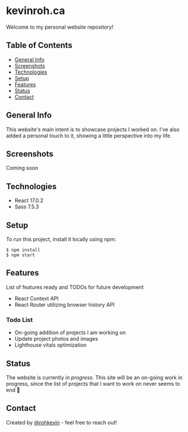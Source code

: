 # kevinroh.ca
Welcome to my personal website repository! 

## Table of Contents
* [General Info](#general-info)
* [Screenshots](#screenshots)
* [Technologies](#technologies)
* [Setup](#setup)
* [Features](#features)
* [Status](#status)
* [Contact](#contact)

## General Info
This website's main intent is to showcase projects I worked on. I've also added a personal touch to it, showing a little perspective into my life. 

## Screenshots
Coming soon

## Technologies
* React 17.0.2
* Sass 7.5.3

## Setup
To run this project, install it locally using npm: 
```
$ npm install
$ npm start
```

## Features
List of features ready and TODOs for future development
* React Context API
* React Router utilizing browser history API

### Todo List
* On-going addition of projects I am working on
* Update project photos and images
* Lighthouse vitals optimization

## Status
The website is currently _in progress_. 
This site will be an on-going work in progress, since the list of projects that I want to work on never seems to end :construction_worker:

## Contact
Created by [@rohkevin](https://www.kevinroh.ca/) - feel free to reach out!